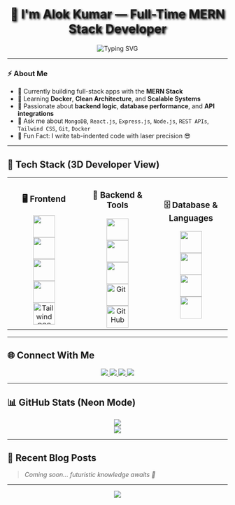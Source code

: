 <h1 align="center" style="text-shadow: 2px 2px 4px #000000;">🚀 I'm Alok Kumar — Full-Time MERN Stack Developer</h1>

<p align="center"><img src="https://readme-typing-svg.demolab.com?font=Fira+Code&size=25&pause=1000&color=0FF7F6&center=true&vCenter=true&width=435&lines=Full-Stack+MERN+Developer;Open+Source+Contributor;Lifelong+Learner" alt="Typing SVG" /></p>

---

### ⚡ About Me

- 🔭 Currently building full-stack apps with the **MERN Stack**  
- 🌱 Learning **Docker**, **Clean Architecture**, and **Scalable Systems**  
- 🧠 Passionate about **backend logic**, **database performance**, and **API integrations**  
- 💬 Ask me about `MongoDB`, `React.js`, `Express.js`, `Node.js`, `REST APIs`, `Tailwind CSS`, `Git`, `Docker`  
- 🎯 Fun Fact: I write tab-indented code with laser precision 😎

---

## 🧩 Tech Stack (3D Developer View)

<table>
<tr>
<td align="center" width="33%">

### 🖥️ Frontend  
<img src="https://profilinator.rishav.dev/skills-assets/react-original-wordmark.svg" height="50" />
<br>
<img src="https://profilinator.rishav.dev/skills-assets/html5-original-wordmark.svg" height="50" />
<br>
<img src="https://profilinator.rishav.dev/skills-assets/css3-original-wordmark.svg" height="50" />
<br>
<img src="https://profilinator.rishav.dev/skills-assets/javascript-original.svg" height="50" />
<br>
<img src="https://www.vectorlogo.zone/logos/tailwindcss/tailwindcss-icon.svg" height="50" alt="Tailwind CSS"/>

</td>
<td align="center" width="33%">

### 🔧 Backend & Tools  
<img src="https://profilinator.rishav.dev/skills-assets/nodejs-original-wordmark.svg" height="50" />
<br>
<img src="https://profilinator.rishav.dev/skills-assets/express-original-wordmark.svg" height="50" />
<br>
<img src="https://profilinator.rishav.dev/skills-assets/docker-original-wordmark.svg" height="50" />
<br>
<img src="https://cdn.jsdelivr.net/gh/devicons/devicon/icons/git/git-original.svg" height="50" alt="Git"/>
<br>
<img src="https://cdn.jsdelivr.net/gh/devicons/devicon/icons/github/github-original-wordmark.svg" height="50" alt="GitHub"/>

</td>
<td align="center" width="33%">

### 🗄️ Database & Languages  
<img src="https://profilinator.rishav.dev/skills-assets/mongodb-original-wordmark.svg" height="50" />
<br>
<img src="https://profilinator.rishav.dev/skills-assets/mysql-original-wordmark.svg" height="50" />
<br>
<img src="https://profilinator.rishav.dev/skills-assets/java-original-wordmark.svg" height="50" />
<br>
<img src="https://profilinator.rishav.dev/skills-assets/python-original.svg" height="50" />

</td>
</tr>
</table>

---

## 🌐 Connect With Me

<p align="center">
  <a href="https://github.com/Alokkumar2003-Coder">
    <img src="https://img.shields.io/badge/GitHub-171515?style=for-the-badge&logo=github&logoColor=white" />
  </a>
  <a href="https://twitter.com/@alokkumar29396">
    <img src="https://img.shields.io/badge/Twitter-1DA1F2?style=for-the-badge&logo=twitter&logoColor=white" />
  </a>
  <a href="https://linkedin.com/in/Alok kumar-ba44722a4">
    <img src="https://img.shields.io/badge/LinkedIn-0A66C2?style=for-the-badge&logo=linkedin&logoColor=white" />
  </a>
  <a href="https://instagram.com/alok_____gangwar">
    <img src="https://img.shields.io/badge/Instagram-E4405F?style=for-the-badge&logo=instagram&logoColor=white" />
  </a>
</p>

---

## 📊 GitHub Stats (Neon Mode)

<p align="center">
  <img src="https://github-readme-stats.vercel.app/api?username=Alokkumar2003-Coder&show_icons=true&theme=radical&hide_border=true" />
  <br>
  <img src="https://github-readme-streak-stats.herokuapp.com/?user=Alokkumar2003-Coder&theme=radical&hide_border=true" />
</p>

---

## 📝 Recent Blog Posts

> *Coming soon... futuristic knowledge awaits 🚀*

---

<p align="center">
  <img src="https://komarev.com/ghpvc/?username=Alokkumar2003-Coder&style=flat-square&color=brightgreen" />
</p>

